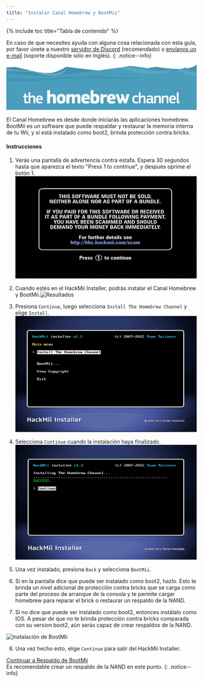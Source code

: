 ```yaml
---
title: "Instalar Canal Homebrew y BootMii"
---
```


{% include toc title="Tabla de contenido" %}

En caso de que necesites ayuda con alguna cosa relacionada con esta guía, por favor únete a nuestro [servidor de Discord](https://discord.gg/b4Y7jfD) (recomendado) o [envíanos un e-mail](mailto:support@riiconnect24.net) (soporte disponible sólo en Inglés).
{: .notice--info}

![Logotipo del Canal Homebrew](/images/hbc.png)

El Canal Homebrew es desde donde iniciarás las aplicaciones homebrew. BootMii es un software que puede respaldar y restaurar la memoria interna de tu Wii, y si está instalado como boot2, brinda protección contra bricks.

#### Instrucciones

1. Verás una pantalla de advertencia contra estafa. Espera 30 segundos hasta que aparezca el texto "Press 1 to continue", y después oprime el botón 1. ![Pantalla de advertencia contra estafa](/images/Wii/ScamScreen.png)

2. Cuando estés en el HackMii Installer, podrás instalar el Canal Homebrew y BootMii.![Resultados](/images/Wii/Results.png)

3. Presiona `Continue`, luego selecciona `Install The Homebrew Channel` y elige `Install`. ![Instalar el Canal Homebrew](/images/Wii/InstallHomebrewChannel.png)

4. Selecciona `Continue` cuando la instalación haya finalizado. ![Instalación del Canal Homebrew exitosa](/images/Wii/SuccessHBC.png)

5. Una vez instalado, presiona `Back` y selecciona `BootMii`.
6. Si en la pantalla dice que puede ser instalado como boot2, hazlo. Esto te brinda un nivel adicional de protección contra bricks que se carga como parte del proceso de arranque de la consola y te permite cargar homebrew para reparar el brick o restaurar un respaldo de la NAND.
7. Si no dice que puede ser instalado como boot2, entonces instálalo como IOS. A pesar de que no te brinda protección contra bricks comparada con su version boot2, aún serás capaz de crear respaldos de la NAND.

![Instalación de BootMii](/images/Wii/InstallBootMii.jpg)

8. Una vez hecho esto, elige `Continue` para salir del HackMii Installer.

[Continuar a Respaldo de BootMii](bootmii)<br> Es recomendable crear un respaldo de la NAND en este punto.
{: .notice--info}
